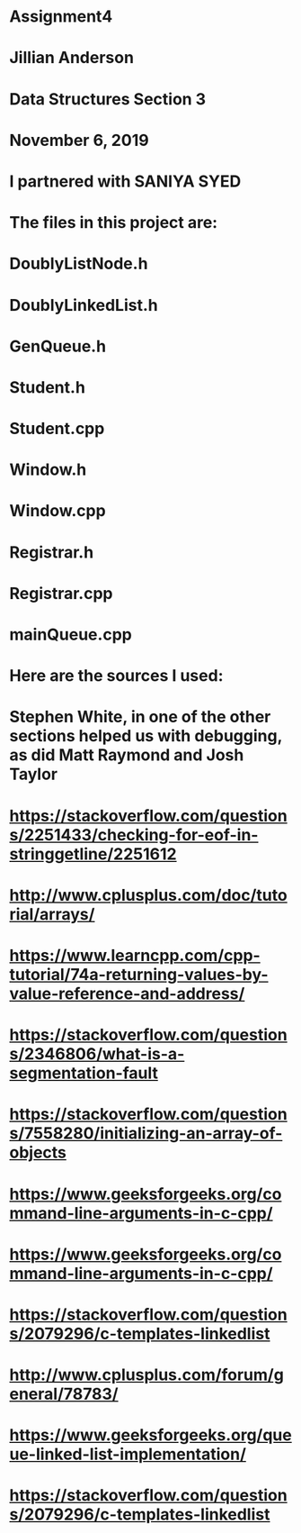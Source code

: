 # Assignment4

# Jillian Anderson
# Data Structures Section 3
# November 6, 2019

# I partnered with SANIYA SYED

# The files in this project are:
#     DoublyListNode.h
#     DoublyLinkedList.h
#     GenQueue.h
#     Student.h
#     Student.cpp
#     Window.h
#     Window.cpp
#     Registrar.h
#     Registrar.cpp
#     mainQueue.cpp


# Here are the sources I used:
# Stephen White, in one of the other sections helped us with debugging, as did Matt Raymond and Josh Taylor
# https://stackoverflow.com/questions/2251433/checking-for-eof-in-stringgetline/2251612
# http://www.cplusplus.com/doc/tutorial/arrays/
# https://www.learncpp.com/cpp-tutorial/74a-returning-values-by-value-reference-and-address/
# https://stackoverflow.com/questions/2346806/what-is-a-segmentation-fault
# https://stackoverflow.com/questions/7558280/initializing-an-array-of-objects
# https://www.geeksforgeeks.org/command-line-arguments-in-c-cpp/
# https://www.geeksforgeeks.org/command-line-arguments-in-c-cpp/
# https://stackoverflow.com/questions/2079296/c-templates-linkedlist
# http://www.cplusplus.com/forum/general/78783/
# https://www.geeksforgeeks.org/queue-linked-list-implementation/
# https://stackoverflow.com/questions/2079296/c-templates-linkedlist
